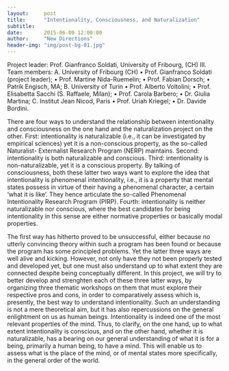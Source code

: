 ```yaml
---
layout:     post
title:      "Intentionality, Consciousness, and Naturalization"
subtitle:   
date:       2015-06-09 12:00:00
author:     "New Directions"
header-img: "img/post-bg-01.jpg"
---
```



Project leader: Prof. Gianfranco Soldati, University of Fribourg, (CH)
III. Team members:
A. University of Fribourg (CH)
• Prof. Gianfranco Soldati (project leader);
• Prof. Martine Nida-Ruemelin;
• Prof. Fabian Dorsch;
• Patrik Engisch, MA;
B. University of Turin
• Prof. Alberto Voltolini;
• Prof. Elisabetta Sacchi (S. Raffaele, Milan);
• Prof. Carola Barbero;
• Dr. Giulia Martina;
C. Institut Jean Nicod, Paris
• Prof. Uriah Kriegel;
• Dr. Davide Bordini.


There are four ways to understand the relationship between intentionality and consciousness on the one hand and the naturalization project on the other. First: intentionality is naturalizable (i.e., it can be investigated by empirical sciences) yet it is a non-conscious property, as the so-called Naturalist- Externalist Research Program (NERP) maintains. Second: intentionality is both naturalizable and conscious. Third: intentionality is non-naturalizable, yet it is a conscious property. By talking of consciousness, both these latter two ways want to explore the idea that intentionality is phenomenal intentionality, i.e., it is a property that mental states possess in virtue of their having a phenomenal character, a certain ‘what it is like’. They hence articulate the so-called Phenomenal Intentionality Research Program (PIRP). Fourth: intentionality is neither naturalizable nor conscious, where the best candidates for being intentionality in this sense are either normative properties or basically modal properties.

The first way has hitherto proved to be unsuccessful, either because no utterly convincing theory within such a program has been found or because the program has some principled problems. Yet the latter three ways are well alive and kicking. However, not only have they not been properly tested and developed yet, but one must also understand up to what extent they are connected despite being conceptually different. In this project, we will try to better develop and strenghten each of these three latter ways, by organizing three thematic workshops on them that must explore their respective pros and cons, in order to comparatively assess which is, presently, the best way to understand intentionality. Such an understanding is not a mere theoretical aim, but it has also repercussions on the general enlightment on us as human beings. Intentionality is indeed one of the most relevant properties of the mind. Thus, to clarify, on the one hand, up to what extent intentionality is conscious, and on the other hand, whether it is naturalizable, has a bearing on our general understanding of what it is for a being, primarily a human being, to have a mind. This will enable us to assess what is the place of the mind, or of mental states more specifically, in the general order of the world.
